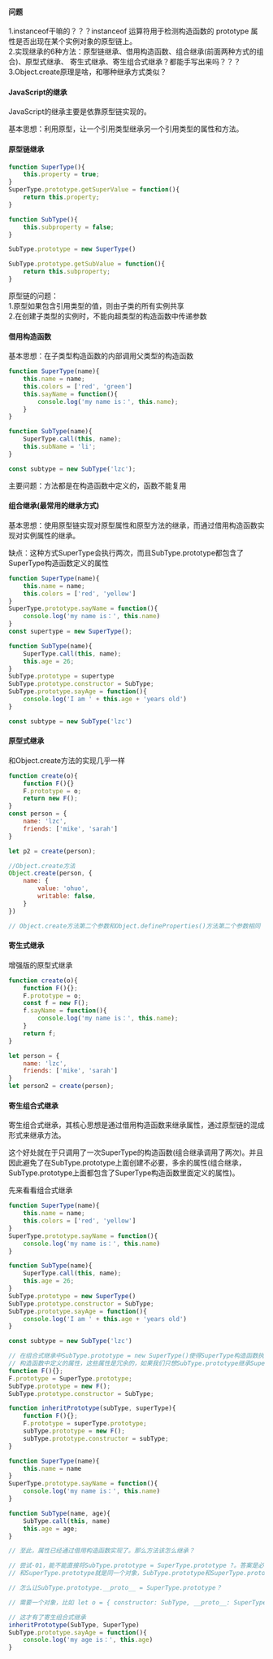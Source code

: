#### 问题
1.instanceof干嘛的？？？instanceof 运算符用于检测构造函数的 prototype 属性是否出现在某个实例对象的原型链上。        
2.实现继承的6种方法：原型链继承、借用构造函数、组合继承(前面两种方式的组合)、原型式继承、
寄生式继承、寄生组合式继承？都能手写出来吗？？？        
3.Object.create原理是啥，和哪种继承方式类似？

#### JavaScript的继承
JavaScript的继承主要是依靠原型链实现的。

基本思想：利用原型，让一个引用类型继承另一个引用类型的属性和方法。


#### 原型链继承
```js
function SuperType(){
    this.property = true;
}
SuperType.prototype.getSuperValue = function(){
    return this.property;
}

function SubType(){
    this.subproperty = false;
}

SubType.prototype = new SuperType()

SubType.prototype.getSubValue = function(){
    return this.subproperty;
}
```

原型链的问题：        
1.原型如果包含引用类型的值，则由子类的所有实例共享        
2.在创建子类型的实例时，不能向超类型的构造函数中传递参数

#### 借用构造函数
基本思想：在子类型构造函数的内部调用父类型的构造函数
```js
function SuperType(name){
    this.name = name;
    this.colors = ['red', 'green']
    this.sayName = function(){
        console.log('my name is：', this.name);
    }
}

function SubType(name){
    SuperType.call(this, name);
    this.subName = 'li';
}

const subtype = new SubType('lzc');
```
主要问题：方法都是在构造函数中定义的，函数不能复用

#### 组合继承(最常用的继承方式)
基本思想：使用原型链实现对原型属性和原型方法的继承，而通过借用构造函数实现对实例属性的继承。

缺点：这种方式SuperType会执行两次，而且SubType.prototype都包含了SuperType构造函数定义的属性
```js
function SuperType(name){
    this.name = name;
    this.colors = ['red', 'yellow']
}
SuperType.prototype.sayName = function(){
    console.log('my name is：', this.name)
}
const supertype = new SuperType();

function SubType(name){
    SuperType.call(this, name);
    this.age = 26;
}
SubType.prototype = supertype
SubType.prototype.constructor = SubType;
SubType.prototype.sayAge = function(){
    console.log('I am ' + this.age + 'years old')
}

const subtype = new SubType('lzc')
```


#### 原型式继承
和Object.create方法的实现几乎一样
```js
function create(o){
    function F(){}
    F.prototype = o;
    return new F();
}
const person = {
    name: 'lzc',
    friends: ['mike', 'sarah']
}

let p2 = create(person);

//Object.create方法
Object.create(person, {
    name: {
        value: 'ohuo',
        writable: false,
    }
})

// Object.create方法第二个参数和Object.defineProperties()方法第二个参数相同
```

#### 寄生式继承
增强版的原型式继承
```js
function create(o){
    function F(){};
    F.prototype = o;
    const f = new F();
    f.sayName = function(){
        console.log('my name is：', this.name);
    }
    return f;
}

let person = {
    name: 'lzc',
    friends: ['mike', 'sarah']
}
let person2 = create(person);
```

#### 寄生组合式继承
寄生组合式继承，其核心思想是通过借用构造函数来继承属性，通过原型链的混成形式来继承方法。

这个好处就在于只调用了一次SuperType的构造函数(组合继承调用了两次)。并且因此避免了在SubType.prototype上面创建不必要，多余的属性(组合继承，
SubType.prototype上面都包含了SuperType构造函数里面定义的属性)。

先来看看组合式继承
```js
function SuperType(name){
    this.name = name;
    this.colors = ['red', 'yellow']
}
SuperType.prototype.sayName = function(){
    console.log('my name is：', this.name)
}

function SubType(name){
    SuperType.call(this, name);
    this.age = 26;
}
SubType.prototype = new SuperType()
SubType.prototype.constructor = SubType;
SubType.prototype.sayAge = function(){
    console.log('I am ' + this.age + 'years old')
}

const subtype = new SubType('lzc')

// 在组合式继承中SubType.prototype = new SuperType()使得SuperType构造函数执行了两次，并且SubType.prototype中包含了SuperType
// 构造函数中定义的属性，这些属性是冗余的，如果我们只想SubType.prototype继承Super.prototype的原型方法，而不需要SuperType的属性，该怎么做？？
function F(){};
F.prototype = SuperType.prototype;
SubType.prototype = new F();
SubType.prototype.constructor = SubType;
```

```js
function inheritPrototype(subType, superType){
    function F(){};
    F.prototype = superType.prototype;
    subType.prototype = new F();
    subType.prototype.constructor = subType;
}

function SuperType(name){
    this.name = name
}
SuperType.prototype.sayName = function(){
    console.log('my name is：', this.name)
}

function SubType(name, age){
    SubType.call(this, name)
    this.age = age;
}

// 至此，属性已经通过借用构造函数实现了。那么方法该怎么继承？

// 尝试-01，能不能直接将SubType.prototype = SuperType.prototype ?。答案是必不可能的，这样SubType.prototype
// 和SuperType.prototype就是同一个对象，SubType.prototype和SuperType.prototype就不存在原型链了。别忘了原型链是通过__proto__实现的。

// 怎么让SubType.prototype.__proto__ = SuperType.prototype？

// 需要一个对象，比如 let o = { constructor: SubType, __proto__: SuperType.prototype}，然后将o赋给SubType.prototype

// 这才有了寄生组合式继承
inheritPrototype(SubType, SuperType)
SubType.prototype.sayAge = function(){
    console.log('my age is：', this.age)
}

```
